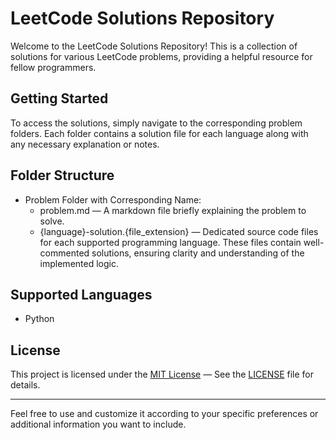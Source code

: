# LeetCode Solutions Repository

Welcome to the LeetCode Solutions Repository! This is a collection of
solutions for various LeetCode problems, providing a helpful resource for
fellow programmers.


## Getting Started

To access the solutions, simply navigate to the corresponding problem
folders. Each folder contains a solution file for each language along with
any necessary explanation or notes.


## Folder Structure

- Problem Folder with Corresponding Name:
  - problem.md — A markdown file briefly explaining the problem to solve.
  - {language}-solution.{file_extension} — Dedicated source code files 
    for each supported programming language. These files contain
    well-commented solutions, ensuring clarity and understanding of the
    implemented logic.


## Supported Languages

- Python


## License

This project is licensed under the [MIT License](LICENSE.txt) — See the
[LICENSE](LICENSE.txt) file for details.

---

Feel free to use and customize it according to your specific preferences or
additional information you want to include.
